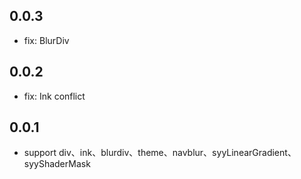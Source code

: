 ## 0.0.3
- fix: BlurDiv

## 0.0.2
- fix: Ink conflict

## 0.0.1

- support div、ink、blurdiv、theme、navblur、syyLinearGradient、syyShaderMask